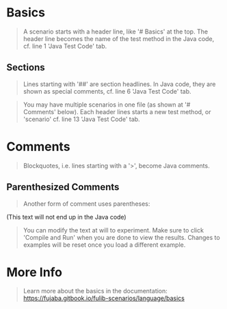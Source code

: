 # Basics

> A scenario starts with a header line, like '# Basics' at the top.
> The header line becomes the name of the test method in the Java code,
> cf. line 1 'Java Test Code' tab.

## Sections

> Lines starting with '##' are section headlines.
> In Java code, they are shown as special comments,
> cf. line 6 'Java Test Code' tab.

> You may have multiple scenarios in one file (as shown at '# Comments' below).
> Each header lines starts a new test method, or 'scenario'
> cf. line 13 'Java Test Code' tab.

# Comments

> Blockquotes, i.e. lines starting with a '>', become Java comments.

## Parenthesized Comments

> Another form of comment uses parentheses:

(This text will not end up in the Java code)

> You can modify the text at will to experiment.
> Make sure to click 'Compile and Run' when you are done to view the results.
> Changes to examples will be reset once you load a different example.

# More Info

> Learn more about the basics in the documentation:
> https://fujaba.gitbook.io/fulib-scenarios/language/basics
